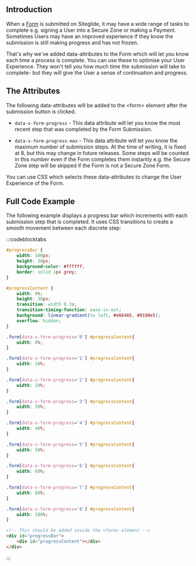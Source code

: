 ## Introduction

When a [Form](https://help.siteglide.com/article/99-forms-getting-started) is submitted on Siteglide, it may have a wide range of tasks to complete e.g. signing a User into a Secure Zone or making a Payment. Sometimes Users may have an improved experience if they know the submission is still making progress and has not frozen.&#x20;

That's why we've added data-attributes to the Form which will let you know each time a process is complete. You can use these to optimise your User Experience. They won't tell you how much time the submission will take to complete- but they will give the User a sense of continuation and progress.&#x20;

## The Attributes

The following data-attributes will be added to the \<form> element after the submission button is clicked.&#x20;

*   `data-s-form-progress` - This data attribute will let you know the most recent step that was completed by the Form Submission.&#x20;

*   `data-s-form-progress-max` - This data attribute will let you know the maximum number of submission steps. At the time of writing, it is fixed at 8, but this may change in future releases. Some steps will be counted in this number even if the Form completes them instantly e.g. the Secure Zone step will be skipped if the Form is not a Secure Zone Form.&#x20;

You can use CSS which selects these data-attributes to change the User Experience of the Form.&#x20;

## Full Code Example

The following example displays a progress bar which increments with each submission step that is completed. It uses CSS transitions to create a smooth movement between each discrete step:

:::codeblocktabs
```css
#progressBar {
	width: 100px;
	height: 30px;
	background-color: #ffffff;
	border: solid 1px grey;
}

#progressContent {
	width: 0%;
	height: 30px;
	transition: width 0.3s;
	transition-timing-function: ease-in-out;
	background: linear-gradient(to left, #e66465, #9198e5);
	overflow: hidden;
}

.form[data-s-form-progress='0'] #progressContent{
	width: 0%;
}

.form[data-s-form-progress='1'] #progressContent{
	width: 10%;
}

.form[data-s-form-progress='2'] #progressContent{
	width: 20%;
}

.form[data-s-form-progress='3'] #progressContent{
	width: 30%;
}

.form[data-s-form-progress='4'] #progressContent{
	width: 40%;
}

.form[data-s-form-progress='5'] #progressContent{
	width: 50%;
}

.form[data-s-form-progress='6'] #progressContent{
	width: 60%;
}

.form[data-s-form-progress='7'] #progressContent{
	width: 80%;
}

.form[data-s-form-progress='8'] #progressContent{
	width: 100%;
}
```

```html
<!-- This should be added inside the <form> element -->
<div id="progressBar">
	<div id="progressContent"></div>
</div>
```
:::



